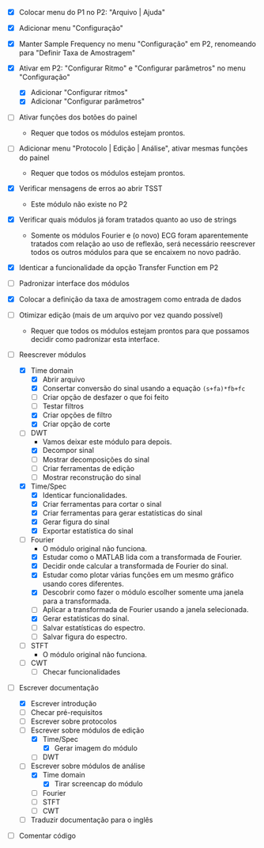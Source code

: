 ﻿- [x] Colocar menu do P1 no P2: "Arquivo | Ajuda"
- [x] Adicionar menu "Configuração"
- [x] Manter Sample Frequency no menu "Configuração" em P2, renomeando para "Definir Taxa de Amostragem"
- [x] Ativar em P2: "Configurar Ritmo" e "Configurar parâmetros" no menu "Configuração"
  - [x] Adicionar "Configurar ritmos"
  - [x] Adicionar "Configurar parâmetros"
- [ ] Ativar funções dos botões do painel
  + Requer que todos os módulos estejam prontos.
- [ ] Adicionar menu "Protocolo | Edição | Análise", ativar mesmas funções do painel
  + Requer que todos os módulos estejam prontos.
- [x] Verificar mensagens de erros ao abrir TSST
  + Este módulo não existe no P2
- [x] Verificar quais módulos já foram tratados quanto ao uso de strings
  + Somente os módulos Fourier e (o novo) ECG foram aparentemente tratados com relação ao uso de reflexão, será necessário reescrever todos os outros módulos para que se encaixem no novo padrão.
- [x] Identicar a funcionalidade da opção Transfer Function em P2
- [ ] Padronizar interface dos módulos
- [x] Colocar a definição da taxa de amostragem como entrada de dados
- [ ] Otimizar edição (mais de um arquivo por vez quando possível)
  + Requer que todos os módulos estejam prontos para que possamos decidir como padronizar esta interface.

- [ ] Reescrever módulos
  - [x] Time domain
    - [x] Abrir arquivo
    - [x] Consertar conversão do sinal usando a equação `(s+fa)*fb+fc`
    - [ ] Criar opção de desfazer o que foi feito
    - [ ] Testar filtros
    - [x] Criar opções de filtro
    - [x] Criar opção de corte
  - [ ] DWT
    + Vamos deixar este módulo para depois.
    - [x] Decompor sinal
    - [ ] Mostrar decomposições do sinal
    - [ ] Criar ferramentas de edição
    - [ ] Mostrar reconstrução do sinal
  - [x] Time/Spec
    - [x] Identicar funcionalidades.
    - [x] Criar ferramentas para cortar o sinal
    - [x] Criar ferramentas para gerar estatísticas do sinal
    - [x] Gerar figura do sinal
    - [x] Exportar estatística do sinal	  
  - [ ] Fourier
    + O módulo original não funciona.
    - [x] Estudar como o MATLAB lida com a transformada de Fourier.
    - [x] Decidir onde calcular a transformada de Fourier do sinal.
    - [x] Estudar como plotar várias funções em um mesmo gráfico usando cores diferentes.
    - [x] Descobrir como fazer o módulo escolher somente uma janela para a transformada.
    - [ ] Aplicar a transformada de Fourier usando a janela selecionada.
    - [x] Gerar estatísticas do sinal.
    - [ ] Salvar estatísticas do espectro.
    - [ ] Salvar figura do espectro.
  - [ ] STFT
    + O módulo original não funciona.
  - [ ] CWT
    - [ ] Checar funcionalidades

- [ ] Escrever documentação
  - [x] Escrever introdução
  - [ ] Checar pré-requisitos
  - [ ] Escrever sobre protocolos
  - [ ] Escrever sobre módulos de edição
    - [x] Time/Spec
      - [x] Gerar imagem do módulo
    - [ ] DWT
  - [ ] Escrever sobre módulos de análise
    - [x] Time domain
      - [x] Tirar screencap do módulo
    - [ ] Fourier
    - [ ] STFT
    - [ ] CWT
  - [ ] Traduzir documentação para o inglês
- [ ] Comentar código

